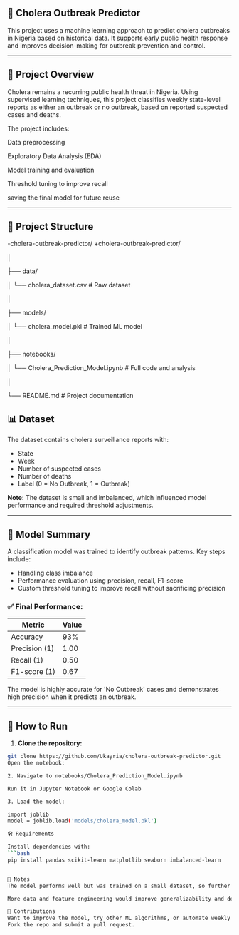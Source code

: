 ## 🦠 Cholera Outbreak Predictor

This project uses a machine learning approach to predict cholera outbreaks in Nigeria based on historical data. It supports early public health response and improves decision-making for outbreak prevention and control.

---

## 📌 Project Overview

Cholera remains a recurring public health threat in Nigeria. Using supervised learning techniques, this project classifies weekly state-level reports as either an outbreak or no outbreak, based on reported suspected cases and deaths.

The project includes:

Data preprocessing

Exploratory Data Analysis (EDA)

Model training and evaluation

Threshold tuning to improve recall

saving the final model for future reuse

---

## 📁 Project Structure
-cholera-outbreak-predictor/
+cholera-outbreak-predictor/

 │
 
 ├── data/
 
 │   └── cholera_dataset.csv  # Raw dataset
 
 │
 
 ├── models/
 
 │   └── cholera_model.pkl    # Trained ML model
 
 │
 
 ├── notebooks/
 
 │   └── Cholera_Prediction_Model.ipynb  # Full code and analysis
 
 │
 
 └── README.md  # Project documentation


## 📊 Dataset

The dataset contains cholera surveillance reports with:
- State
- Week
- Number of suspected cases
- Number of deaths
- Label (0 = No Outbreak, 1 = Outbreak)

**Note:** The dataset is small and imbalanced, which influenced model performance and required threshold adjustments.

---

## 🧠 Model Summary

A classification model was trained to identify outbreak patterns.
Key steps include:
- Handling class imbalance
- Performance evaluation using precision, recall, F1-score
- Custom threshold tuning to improve recall without sacrificing precision

### ✅ Final Performance:

| Metric        | Value |
|---------------|--------|
| Accuracy      | 93%    |
| Precision (1) | 1.00   |
| Recall (1)    | 0.50   |
| F1-score (1)  | 0.67   |

The model is highly accurate for 'No Outbreak' cases and demonstrates high precision when it predicts an outbreak.

---

## 🚀 How to Run

1. **Clone the repository:**
```bash
git clone https://github.com/Ukayria/cholera-outbreak-predictor.git
Open the notebook:

2. Navigate to notebooks/Cholera_Prediction_Model.ipynb

Run it in Jupyter Notebook or Google Colab

3. Load the model:

import joblib
model = joblib.load('models/cholera_model.pkl')

🛠 Requirements

Install dependencies with:
```bash
pip install pandas scikit-learn matplotlib seaborn imbalanced-learn


📌 Notes
The model performs well but was trained on a small dataset, so further validation is needed for production use.

More data and feature engineering would improve generalizability and detection accuracy.

🤝 Contributions
Want to improve the model, try other ML algorithms, or automate weekly predictions?
Fork the repo and submit a pull request.





